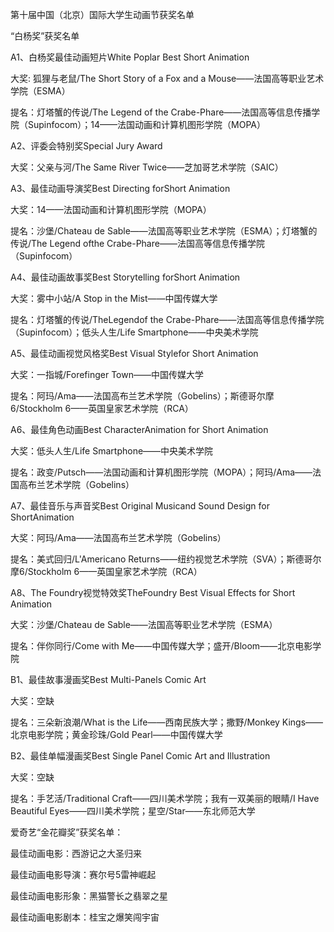 第十届中国（北京）国际大学生动画节获奖名单

“白杨奖”获奖名单

A1、白杨奖最佳动画短片White Poplar Best Short Animation

大奖:  狐狸与老鼠/The Short Story of a Fox and a Mouse——法国高等职业艺术学院（ESMA）

提名：灯塔蟹的传说/The Legend of the Crabe-Phare——法国高等信息传播学院（Supinfocom）；14——法国动画和计算机图形学院（MOPA）

A2、评委会特别奖Special Jury Award

大奖：父亲与河/The Same River Twice——芝加哥艺术学院（SAIC）

A3、最佳动画导演奖Best Directing forShort Animation

大奖：14——法国动画和计算机图形学院（MOPA）

提名：沙堡/Chateau de Sable——法国高等职业艺术学院（ESMA）；灯塔蟹的传说/The Legend ofthe Crabe-Phare——法国高等信息传播学院（Supinfocom）

A4、最佳动画故事奖Best Storytelling forShort Animation

大奖：雾中小站/A Stop in the Mist——中国传媒大学

提名：灯塔蟹的传说/TheLegendof the Crabe-Phare——法国高等信息传播学院（Supinfocom）；低头人生/Life Smartphone——中央美术学院

A5、最佳动画视觉风格奖Best Visual Stylefor Short Animation

大奖：一指城/Forefinger Town——中国传媒大学

提名：阿玛/Ama——法国高布兰艺术学院（Gobelins）；斯德哥尔摩6/Stockholm 6——英国皇家艺术学院（RCA）

A6、最佳角色动画Best CharacterAnimation for Short Animation

大奖：低头人生/Life Smartphone——中央美术学院

提名：政变/Putsch——法国动画和计算机图形学院（MOPA）；阿玛/Ama——法国高布兰艺术学院（Gobelins）

A7、最佳音乐与声音奖Best Original Musicand Sound Design for ShortAnimation

大奖：阿玛/Ama——法国高布兰艺术学院（Gobelins）

提名：美式回归/L'Americano Returns——纽约视觉艺术学院（SVA）；斯德哥尔摩6/Stockholm 6——英国皇家艺术学院（RCA）

A8、The Foundry视觉特效奖TheFoundry Best Visual Effects for Short Animation

大奖：沙堡/Chateau de Sable——法国高等职业艺术学院（ESMA）

提名：伴你同行/Come with Me——中国传媒大学；盛开/Bloom——北京电影学院

B1、最佳故事漫画奖Best Multi-Panels Comic Art

大奖：空缺

提名：三朵新浪潮/What is the Life——西南民族大学；撒野/Monkey Kings——北京电影学院；黄金珍珠/Gold Pearl——中国传媒大学

B2、最佳单幅漫画奖Best Single Panel Comic Art and Illustration

大奖：空缺

提名：手艺活/Traditional Craft——四川美术学院；我有一双美丽的眼睛/I Have Beautiful Eyes——四川美术学院；星空/Star——东北师范大学


爱奇艺“金花瓣奖”获奖名单：

最佳动画电影：西游记之大圣归来

最佳动画电影导演：赛尔号5雷神崛起

最佳动画电影形象：黑猫警长之翡翠之星

最佳动画电影剧本：桂宝之爆笑闯宇宙 